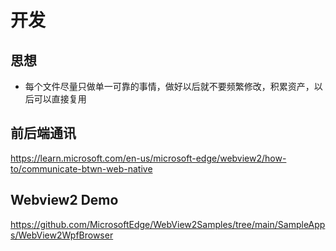 # 开发

## 思想

- 每个文件尽量只做单一可靠的事情，做好以后就不要频繁修改，积累资产，以后可以直接复用

## 前后端通讯

  <https://learn.microsoft.com/en-us/microsoft-edge/webview2/how-to/communicate-btwn-web-native>

## Webview2 Demo

  <https://github.com/MicrosoftEdge/WebView2Samples/tree/main/SampleApps/WebView2WpfBrowser>
